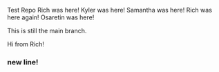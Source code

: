 Test Repo Rich was here!
Kyler was here!
Samantha was here!
Rich was here again!
Osaretin was here!

This is still the main branch.



Hi from Rich!


### new line!